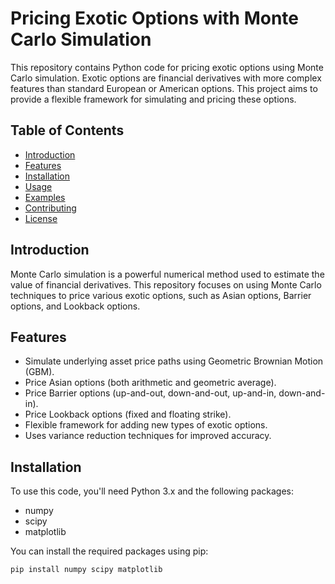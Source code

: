 # Pricing Exotic Options with Monte Carlo Simulation

This repository contains Python code for pricing exotic options using Monte Carlo simulation. Exotic options are financial derivatives with more complex features than standard European or American options. This project aims to provide a flexible framework for simulating and pricing these options.

## Table of Contents

- [Introduction](#introduction)
- [Features](#features)
- [Installation](#installation)
- [Usage](#usage)
- [Examples](#examples)
- [Contributing](#contributing)
- [License](#license)

## Introduction

Monte Carlo simulation is a powerful numerical method used to estimate the value of financial derivatives. This repository focuses on using Monte Carlo techniques to price various exotic options, such as Asian options, Barrier options, and Lookback options.

## Features

- Simulate underlying asset price paths using Geometric Brownian Motion (GBM).
- Price Asian options (both arithmetic and geometric average).
- Price Barrier options (up-and-out, down-and-out, up-and-in, down-and-in).
- Price Lookback options (fixed and floating strike).
- Flexible framework for adding new types of exotic options.
- Uses variance reduction techniques for improved accuracy.

## Installation

To use this code, you'll need Python 3.x and the following packages:
- numpy
- scipy
- matplotlib

You can install the required packages using pip:

```bash
pip install numpy scipy matplotlib
